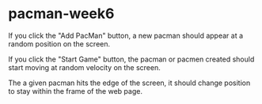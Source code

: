 # pacman-week6
If you click the "Add PacMan" button, a new pacman should appear at a random position on the screen.

If you click the "Start Game" button, the pacman or pacmen created should start moving at random velocity on the screen.

The a given pacman hits the edge of the screen, it should change position to stay within the frame of the web page.

